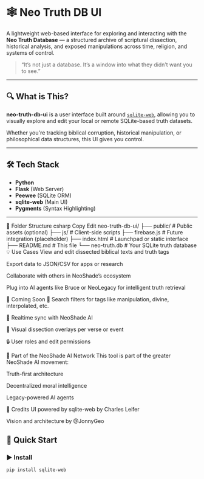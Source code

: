 # 🕸️ Neo Truth DB UI

A lightweight web-based interface for exploring and interacting with the **Neo Truth Database** — a structured archive of scriptural dissection, historical analysis, and exposed manipulations across time, religion, and systems of control.

> “It’s not just a database. It’s a window into what they didn’t want you to see.”

---

## 🔍 What is This?

**neo-truth-db-ui** is a user interface built around [`sqlite-web`](https://github.com/coleifer/sqlite-web), allowing you to visually explore and edit your local or remote SQLite-based truth datasets.

Whether you're tracking biblical corruption, historical manipulation, or philosophical data structures, this UI gives you control.

---

## 🛠️ Tech Stack

- **Python**
- **Flask** (Web Server)
- **Peewee** (SQLite ORM)
- **sqlite-web** (Main UI)
- **Pygments** (Syntax Highlighting)

---
📂 Folder Structure
csharp
Copy
Edit
neo-truth-db-ui/
├── public/              # Public assets (optional)
├── js/                  # Client-side scripts
├── firebase.js          # Future integration (placeholder)
├── index.html           # Launchpad or static interface
├── README.md            # This file
└── neo-truth.db         # Your SQLite truth database
💡 Use Cases
View and edit dissected biblical texts and truth tags

Export data to JSON/CSV for apps or research

Collaborate with others in NeoShade’s ecosystem

Plug into AI agents like Bruce or NeoLegacy for intelligent truth retrieval

🔐 Coming Soon
🔎 Search filters for tags like manipulation, divine, interpolated, etc.

🔄 Realtime sync with NeoShade AI

📜 Visual dissection overlays per verse or event

🔒 User roles and edit permissions

🧠 Part of the NeoShade AI Network
This tool is part of the greater NeoShade AI movement:

Truth-first architecture

Decentralized moral intelligence

Legacy-powered AI agents

🙌 Credits
UI powered by sqlite-web by Charles Leifer

Vision and architecture by @JonnyGeo
## 🚀 Quick Start

### ▶️ Install

```bash
pip install sqlite-web
